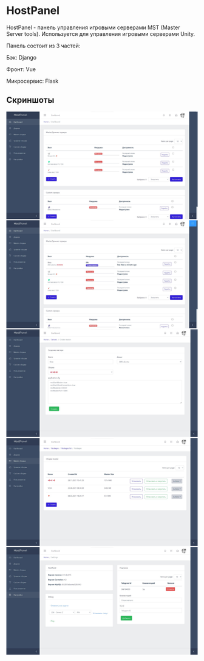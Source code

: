 # HostPanel
HostPanel - панель управления игровыми серверами MST (Master Server tools).
Используется для управления игровыми серверами Unity.

Панель состоит из 3 частей:

Бэк: Django

Фронт: Vue

Микросервис: Flask
## Скриншоты
![](screenshots/homepage.jpg)
![](screenshots/homepage2.jpg)
![](screenshots/create_server.jpg)
![](screenshots/packages.jpg)
![](screenshots/settings.jpg)